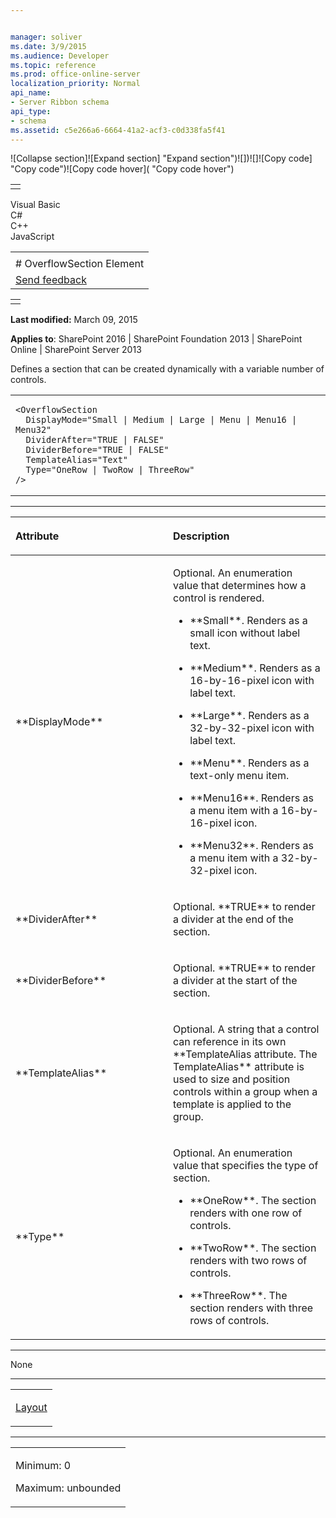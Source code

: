 ```yaml
---


manager: soliver
ms.date: 3/9/2015
ms.audience: Developer
ms.topic: reference
ms.prod: office-online-server
localization_priority: Normal
api_name:
- Server Ribbon schema
api_type:
- schema
ms.assetid: c5e266a6-6664-41a2-acf3-c0d338fa5f41
---
```


![Collapse
section]![Expand
section] "Expand section")![]()![])![]![]()![Copy
code] "Copy code")![Copy code
hover]( "Copy code hover")
<table>
<tbody>
<tr class="odd">
<td align="left"></td>
</tr>
</tbody>
</table>

Visual Basic  
C\#  
C++  
JavaScript  

<table>
<tbody>
<tr class="odd">
<td align="left"><span id="runningHeaderText"></span></td>
</tr>
<tr class="even">
<td align="left"># OverflowSection Element</td>
</tr>
<tr class="odd">
<td align="left"><span id="headfeedbackarea" class="feedbackhead"><a href="javascript:SubmitFeedback(&#39;docthis@Microsoft.com&#39;,&#39;&#39;,&#39;&#39;,&#39;&#39;,&#39;1.0.18082.1225&#39;,&#39;%0\dThank%20you%20for%20your%20feedback.%20The%20developer%20writing%20teams%20use%20your%20feedback%20to%20improve%20documentation.%20While%20we%20are%20reviewing%20your%20feedback,%20we%20may%20send%20you%20e-mail%20to%20ask%20for%20clarification%20or%20feedback%20on%20a%20solution.%20We%20do%20not%20use%20your%20e-mail%20address%20for%20any%20other%20purpose%20and%20we%20delete%20it%20after%20we%20finish%20our%20review.%0\AFor%20further%20information%20about%20the%20privacy%20policies%20of%20Microsoft,%20please%20see%20http://privacy.microsoft.com/en-us/default.aspx.%0\A%0\d&#39;,&#39;Customer%20feedback&#39;);">Send feedback</a></span></td>
</tr>
</tbody>
</table>

<table>
<colgroup>
<col width="100%" />
</colgroup>
<tbody>
<tr class="odd">
<td align="left"></td>
</tr>
</tbody>
</table>

**Last modified:** March 09, 2015

**Applies to**: SharePoint 2016 | SharePoint Foundation 2013 |
SharePoint Online | SharePoint Server 2013

Defines a section that can be created dynamically with a variable number
of controls.

<span codelanguage="other"></span>
<table>
<colgroup>
<col width="100%" />
</colgroup>
<tbody>
<tr class="odd">
<td align="left"><pre><code>&lt;OverflowSection
  DisplayMode=&quot;Small | Medium | Large | Menu | Menu16 | Menu32&quot;
  DividerAfter=&quot;TRUE | FALSE&quot;
  DividerBefore=&quot;TRUE | FALSE&quot;
  TemplateAlias=&quot;Text&quot;
  Type=&quot;OneRow | TwoRow | ThreeRow&quot;
/&gt;</code></pre></td>
</tr>
</tbody>
</table>


-----------------------------------------------------------------------------------------------------------------------------------------------------------------------------------------------

<table>
<colgroup>
<col width="50%" />
<col width="50%" />
</colgroup>
<thead>
<tr class="header">
<th align="left"><p>Attribute</p></th>
<th align="left"><p>Description</p></th>
</tr>
</thead>
<tbody>
<tr class="odd">
<td align="left"><p>**DisplayMode**</p></td>
<td align="left"><p>Optional. An enumeration value that determines how a control is rendered.</p>
<ul>
<li><p>**Small**. Renders as a small icon without label text.</p></li>
<li><p>**Medium**. Renders as a 16-by-16-pixel icon with label text.</p></li>
<li><p>**Large**. Renders as a 32-by-32-pixel icon with label text.</p></li>
<li><p>**Menu**. Renders as a text-only menu item.</p></li>
<li><p>**Menu16**. Renders as a menu item with a 16-by-16-pixel icon.</p></li>
<li><p>**Menu32**. Renders as a menu item with a 32-by-32-pixel icon.</p></li>
</ul></td>
</tr>
<tr class="even">
<td align="left"><p>**DividerAfter**</p></td>
<td align="left"><p>Optional. **TRUE** to render a divider at the end of the section.</p></td>
</tr>
<tr class="odd">
<td align="left"><p>**DividerBefore**</p></td>
<td align="left"><p>Optional. **TRUE** to render a divider at the start of the section.</p></td>
</tr>
<tr class="even">
<td align="left"><p>**TemplateAlias**</p></td>
<td align="left"><p>Optional. A string that a control can reference in its own **TemplateAlias</span> attribute. The <span class="keyword">TemplateAlias** attribute is used to size and position controls within a group when a template is applied to the group.</p></td>
</tr>
<tr class="odd">
<td align="left"><p>**Type**</p></td>
<td align="left"><p>Optional. An enumeration value that specifies the type of section.</p>
<ul>
<li><p>**OneRow**. The section renders with one row of controls.</p></li>
<li><p>**TwoRow**. The section renders with two rows of controls.</p></li>
<li><p>**ThreeRow**. The section renders with three rows of controls.</p></li>
</ul></td>
</tr>
</tbody>
</table>


---------------------------------------------------------------------------------------------------------------------------------------------------------------------------------------------------

None


----------------------------------------------------------------------------------------------------------------------------------------------------------------------------------------------------

<table>
<colgroup>
<col width="100%" />
</colgroup>
<tbody>
<tr class="odd">
<td align="left"><p><a href="layout-element.md">Layout</a></p></td>
</tr>
</tbody>
</table>


------------------------------------------------------------------------------------------------------------------------------------------------------------------------------------------------

<table>
<colgroup>
<col width="100%" />
</colgroup>
<tbody>
<tr class="odd">
<td align="left"><p>Minimum: 0</p>
<p>Maximum: unbounded</p></td>
</tr>
</tbody>
</table>








